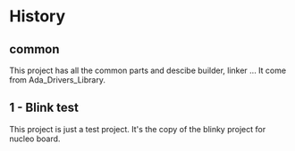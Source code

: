__History__
==================

common
--------------------
This project has all the common parts and descibe builder, linker ... It come from Ada_Drivers_Library.    

1 - Blink test
--------------------
This project is just a test project. It's the copy of the blinky project for nucleo board.    
